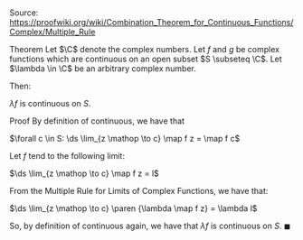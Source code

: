 # 

Source: https://proofwiki.org/wiki/Combination_Theorem_for_Continuous_Functions/Complex/Multiple_Rule

Theorem
Let $\C$ denote the complex numbers.
Let $f$ and $g$ be complex functions which are continuous on an open subset $S \subseteq \C$.
Let $\lambda \in \C$ be an arbitrary complex number.

Then:

$\lambda f$ is continuous on $S$.


Proof
By definition of continuous, we have that

$\forall c \in S: \ds \lim_{z \mathop \to c} \map f z = \map f c$

Let $f$ tend to the following limit:

$\ds \lim_{z \mathop \to c} \map f z = l$

From the Multiple Rule for Limits of Complex Functions, we have that:

$\ds \lim_{z \mathop \to c} \paren {\lambda \map f z} = \lambda l$

So, by definition of continuous again, we have that $\lambda f$ is continuous on $S$.
$\blacksquare$





